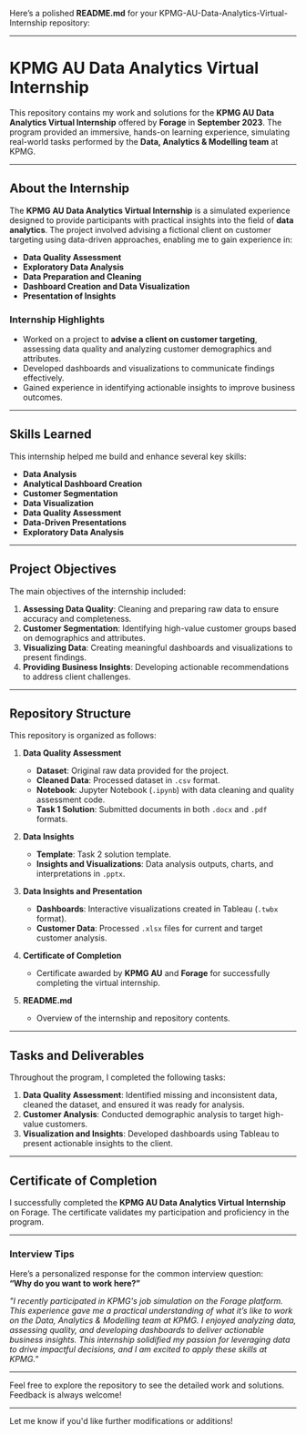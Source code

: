 Here’s a polished **README.md** for your KPMG-AU-Data-Analytics-Virtual-Internship repository:

---

# KPMG AU Data Analytics Virtual Internship

This repository contains my work and solutions for the **KPMG AU Data Analytics Virtual Internship** offered by **Forage** in **September 2023**. The program provided an immersive, hands-on learning experience, simulating real-world tasks performed by the **Data, Analytics & Modelling team** at KPMG.  

---

## **About the Internship**

The **KPMG AU Data Analytics Virtual Internship** is a simulated experience designed to provide participants with practical insights into the field of **data analytics**. The project involved advising a fictional client on customer targeting using data-driven approaches, enabling me to gain experience in:  
- **Data Quality Assessment**  
- **Exploratory Data Analysis**  
- **Data Preparation and Cleaning**  
- **Dashboard Creation and Data Visualization**  
- **Presentation of Insights**  

### **Internship Highlights**  
- Worked on a project to **advise a client on customer targeting**, assessing data quality and analyzing customer demographics and attributes.  
- Developed dashboards and visualizations to communicate findings effectively.  
- Gained experience in identifying actionable insights to improve business outcomes.  

---

## **Skills Learned**
This internship helped me build and enhance several key skills:  
- **Data Analysis**  
- **Analytical Dashboard Creation**  
- **Customer Segmentation**  
- **Data Visualization**  
- **Data Quality Assessment**  
- **Data-Driven Presentations**  
- **Exploratory Data Analysis**  

---

## **Project Objectives**  

The main objectives of the internship included:  
1. **Assessing Data Quality**: Cleaning and preparing raw data to ensure accuracy and completeness.  
2. **Customer Segmentation**: Identifying high-value customer groups based on demographics and attributes.  
3. **Visualizing Data**: Creating meaningful dashboards and visualizations to present findings.  
4. **Providing Business Insights**: Developing actionable recommendations to address client challenges.  

---

## **Repository Structure**  

This repository is organized as follows:  

1. **Data Quality Assessment**  
   - **Dataset**: Original raw data provided for the project.  
   - **Cleaned Data**: Processed dataset in `.csv` format.  
   - **Notebook**: Jupyter Notebook (`.ipynb`) with data cleaning and quality assessment code.  
   - **Task 1 Solution**: Submitted documents in both `.docx` and `.pdf` formats.  

2. **Data Insights**  
   - **Template**: Task 2 solution template.  
   - **Insights and Visualizations**: Data analysis outputs, charts, and interpretations in `.pptx`.  

3. **Data Insights and Presentation**  
   - **Dashboards**: Interactive visualizations created in Tableau (`.twbx` format).  
   - **Customer Data**: Processed `.xlsx` files for current and target customer analysis.  

4. **Certificate of Completion**  
   - Certificate awarded by **KPMG AU** and **Forage** for successfully completing the virtual internship.  

5. **README.md**  
   - Overview of the internship and repository contents.  

---

## **Tasks and Deliverables**

Throughout the program, I completed the following tasks:  
1. **Data Quality Assessment**: Identified missing and inconsistent data, cleaned the dataset, and ensured it was ready for analysis.  
2. **Customer Analysis**: Conducted demographic analysis to target high-value customers.  
3. **Visualization and Insights**: Developed dashboards using Tableau to present actionable insights to the client.  

---

## **Certificate of Completion**

I successfully completed the **KPMG AU Data Analytics Virtual Internship** on Forage. The certificate validates my participation and proficiency in the program.  

---

### **Interview Tips**  
Here’s a personalized response for the common interview question:  
**“Why do you want to work here?”**  

*"I recently participated in KPMG's job simulation on the Forage platform. This experience gave me a practical understanding of what it’s like to work on the Data, Analytics & Modelling team at KPMG. I enjoyed analyzing data, assessing quality, and developing dashboards to deliver actionable business insights. This internship solidified my passion for leveraging data to drive impactful decisions, and I am excited to apply these skills at KPMG."*  

---

Feel free to explore the repository to see the detailed work and solutions. Feedback is always welcome!  

--- 

Let me know if you'd like further modifications or additions!
